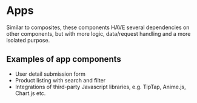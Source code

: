 # Apps

Similar to composites, these components HAVE several dependencies on other components, but with more logic, data/request handling and a more isolated purpose.

## Examples of app components

- User detail submission form
- Product listing with search and filter
- Integrations of third-party Javascript libraries, e.g. TipTap, Anime.js, Chart.js etc.
